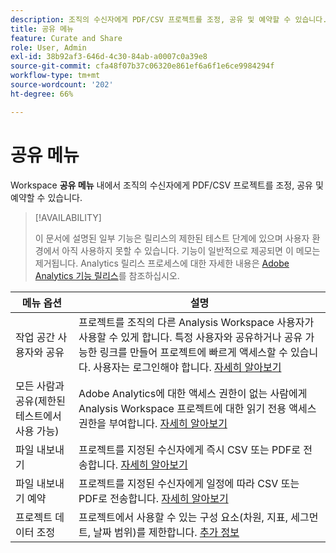 ```yaml
---
description: 조직의 수신자에게 PDF/CSV 프로젝트를 조정, 공유 및 예약할 수 있습니다.
title: 공유 메뉴
feature: Curate and Share
role: User, Admin
exl-id: 38b92af3-646d-4c30-84ab-a0007c0a39e8
source-git-commit: cfa48f07b37c06320e861ef6a6f1e6ce9984294f
workflow-type: tm+mt
source-wordcount: '202'
ht-degree: 66%

---
```


# 공유 메뉴

Workspace **공유 메뉴** 내에서 조직의 수신자에게 PDF/CSV 프로젝트를 조정, 공유 및 예약할 수 있습니다.

>[!AVAILABILITY]
>
>이 문서에 설명된 일부 기능은 릴리스의 제한된 테스트 단계에 있으며 사용자 환경에서 아직 사용하지 못할 수 있습니다. 기능이 일반적으로 제공되면 이 메모는 제거됩니다. Analytics 릴리스 프로세스에 대한 자세한 내용은 [Adobe Analytics 기능 릴리스](/help/release-notes/releases.md)를 참조하십시오.

| 메뉴 옵션 | 설명 |
|---|---|
| 작업 공간 사용자와 공유 | 프로젝트를 조직의 다른 Analysis Workspace 사용자가 사용할 수 있게 합니다. 특정 사용자와 공유하거나 공유 가능한 링크를 만들어 프로젝트에 빠르게 액세스할 수 있습니다. 사용자는 로그인해야 합니다. [자세히 알아보기](/help/analyze/analysis-workspace/curate-share/share-projects.md) |
| 모든 사람과 공유(제한된 테스트에서 사용 가능) | Adobe Analytics에 대한 액세스 권한이 없는 사람에게 Analysis Workspace 프로젝트에 대한 읽기 전용 액세스 권한을 부여합니다. [자세히 알아보기](/help/analyze/analysis-workspace/curate-share/share-projects.md) |
| 파일 내보내기 | 프로젝트를 지정된 수신자에게 즉시 CSV 또는 PDF로 전송합니다. [자세히 알아보기](/help/analyze/analysis-workspace/curate-share/t-schedule-report.md) |
| 파일 내보내기 예약 | 프로젝트를 지정된 수신자에게 일정에 따라 CSV 또는 PDF로 전송합니다. [자세히 알아보기](/help/analyze/analysis-workspace/curate-share/t-schedule-report.md) |
| 프로젝트 데이터 조정 | 프로젝트에서 사용할 수 있는 구성 요소(차원, 지표, 세그먼트, 날짜 범위)를 제한합니다. [추가 정보](/help/analyze/analysis-workspace/curate-share/curate.md) |
